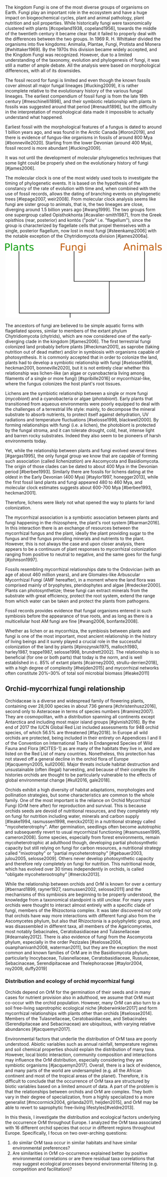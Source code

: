 The kingdom Fungi is one of the most diverse groups of organisms on Earth. Fungi play an important role in the ecosystem and have a huge impact on biogeochemical cycles, plant and animal pathology, plant nutrition and soil properties.
While historically fungi were taxonomically clustered with plants [#copeland1938, copeland1956], towards the middle of the twentieth century it became clear that it failed to properly deal with the differences between the two groups. In 1969 R. H. Whittaker divided the organisms into five kingdoms: Animalia, Plantae, Fungi, Protista and Monera [#whittaker1969]. By the 1970s this division became widely accepted, and the Kingdom Fungi was recognized.
However, due to a limited understanding of the taxonomy, evolution and phylogenesis of fungi, it was still a matter of ample debate. All the analysis were based on morphological differences, with all of its downsides.

The fossil record for fungi is limited and even though the known fossils cover almost all major fungal lineages [#lucking2009], it is rather incomplete relative to the evolutionary history of the various fungal lineages. The earliest compendium of fossil fungi is from the late 19th century [#meschinelli1898], and their symbiotic relationship with plants in fossils was suggested around that period [#renault1896], but the difficulty in the interpretation of morphological data made it impossible to actually understand what happened.

Earliest fossil with the morphological features of a fungus is dated to around 1 billion years ago, and was found in the Arctic Canada [#loron2019], and there is evidence of fungus-like organisms in fossils of around 800 Mya [#bonneville2020].
Starting from the lower Devonian (around 400 Mya), fossil record is more abundant [#lucking2009].

It was not until the development of molecular phylogenetics techniques that some light could be properly shed on the evolutionary history of fungi [#james2006].

The molecular clock is one of the most widely used tools to investigate the timing of phylogenetic events. It is based on the hypothesis of the constancy of the rate of evolution with time and, when combined with the use of fossil records, allows the dating of branching events on phylogenetic trees [#lepage2007, weir2008].
From molecular clock analysis seems like fungi are sister group to animals, that is, the two lineages are close, diverging around 1.5 billion years ago [#wang1999]. The two groups form one supergroup called Opisthokhonta [#cavalier-smith1987], from the Greek opísthios (rear, posterior) and kontós ("pole" i.e. "flagellum"), since the group is characterized by flagellate cells that propel themselves with a single, posterior flagellum, now lost in most fungi [#steenkamp2006] with the notable exception of the Chytridiomycota division [#james2006a].

![Simplified phylogenetic tree showing the relationship between the three clades](images/pfatree.png)


The ancestors of fungi are believed to be simple aquatic forms with flagellated spores, similar to members of the extant phylum Chytridiomycota (chytrids), which are now considered one of the early-diverging clade in the kingdom [#james2006]. The first terrestrial fungi colonized land probably before plants [#heckman2001], as saprobe (taking nutrition out of dead matter) and/or in symbiosis with organisms capable of photosynthesis. 
It is commonly accepted that in order to colonize the land, plants had to develop a symbiotic relationship with fungi [#selosse1998, heckman2001, bonneville2020], but it is not entirely clear whether this relationship was lichen-like (an algae or cyanobacteria living among filaments of a single or more fungi) [#spribille2016] or mycorrhizal-like, where the fungus colonizes the host plant's root tissues. 

Lichens are the symbiotic relationship between a single or more fungi (*mycobiont*) and a cyanobacteria or algae (*photobiont*). Early plants that transitioned from aqueous environments were poorly equipped to deal with the challenges of a terrestrial life style: mainly, to decompose the mineral substrate to absorb nutrients, to protect itself against dehydration, UV radiations and temperature fluctuations [#selosse1998, blackwell2000]. By forming relationships with fungi (i.e. a lichen), the photobiont is protected by the fungal stroma, and it can tolerate drought, cold, heat, intense light and barren rocky substrates. Indeed they also seem to be pioneers of harsh environments today.

Yet, while the relationship between plants and fungi evolved several times [#gargas1995], the only fungal group we know that are capable of forming such association (called _lichenization_) are Ascomycota and Basidiomycota. The origin of those clades can be dated to about 400 Mya in the Devonian period [#berbee1993]. Similarly there are fossils for lichens dating at the oldest in the Early Devonian (400 Mya) [#taylor1997, honegger2013], while the first fossil land plants and fungi appeared 480 to 460 Mya, and molecular clock estimates suggests about 600-700 Mya [#berbee1993, heckman2001]. 

Therefore, lichens were likely not what opened the way to plants for land colonization. 

The mycorrhizal association is a symbiotic association between plants and fungi happening in the rhizosphere, the plant's root system [#barman2016]. In this interaction there is an exchange of resources between the mycorrhizal fungus and the plant, ideally the plant providing sugar to the fungus and the fungus providing minerals and nutrients to the plant. However, this is not always the case and upon closer analysis, there appears to be a continuum of plant responses to mycorrhizal colonization ranging from positive to neutral to negative, and the same goes for the fungi [#johnson1997].

Fossils resembling mycorrhizal relationships date to the Ordovician (with an age of about 460 million years), and are Glomales-like Arbuscular Mycorrhizal Fungi (AMF hereafter), in a moment where the land flora was comprised mainly of bryophytes, pteridophytes and algae [#redecker2000]. Plants can photosynthetize; these fungi can extract minerals from the substrate with great efficiency, protect the root system, extend the range from which water can be taken and protect the plants from pathogens.

Fossil records provides evidence that fungal organisms entered in such symbiosis before the appearance of true roots, and as long as there is a multicellular host AM fungi are fine [#wang2006, bonfante2008].

Whether as lichen or as mycorrhiza, the symbiosis between plants and fungi is one of the most important, most ancient relationship in the history of living beings and it surely played a crucial role in the successful colonization of the land by plants [#pirozynski1975, malloch1980, harley1987, trappe1987, selosse1998, brundrett2002]. The relationship is so beneficial (for one or both parts) that today is the norm, and is well established in c. 85% of extant plants [#cairney2000, strullu-derrien2018], with a high degree of complexity [#heijden2015] and mycorrhizal networks often constitute 20%–30% of total soil microbial biomass [#leake2011]

## Orchid-mycorrhizal fungi relationship

Orchidaceae is a diverse and widespread family of flowering plants, containing over 28,000 species in about 736 genera [#christenhusz2016], second only to Asteraceae in terms of species numbers [#ramirez2007]. They are cosmopolitan, with a distribution spanning all continents except Antarctica and including most major island groups [#givnish2016].
By the end of 2017 the IUCN Global Red List included assessments for 948 orchid species, of which 56.5% are threatened [#fay2018]. In Europe all wild orchids are protected, being included in their entirety on Appendices I and II of the Convention on International Trade in Endangered Species of Wild Fauna and Flora [#CITES-1] as are many of the habitats they live in, and are listed on the Red List of many countries. Nonetheless, this protection has not staved off a general decline in the orchid flora of Europe [#jacquemyn2005, kull2006]. Major threats include habitat destruction and unsustainable (often illegal) harvesting, and because of their complex life histories orchids are thought to be particularly vulnerable to the effects of global environmental change [#kull2016, gale2018].

Orchids exhibit a high diversity of habitat adaptations, morphologies and pollination strategies, but some characteristics are common to the whole family. One of the most important is the reliance on Orchid Mycorrhizal Fungi (OrM here after) for reproduction and survival. This is because orchids seeds are devoid of nutritional resources, and they completely rely on fungi for nutrition including water, minerals and carbon supply [#leake1994, rasmussen1998, merckx2013] in a nutritional strategy called "mycoheterotrophy". After germination, seedlings often become autotrophic and subsequently revert to usual mycorrhizal functioning [#rasmussen1995, cameron2008]. Some species, especially from forest environments, remain mycoheterotrophic at adulthood though, developing partial photosynthetic capacity but still relying on fungi for carbon resources, a nutritional strategy called "mixotrophy" or "partial mycoheterotrophy" [#gebauer2003, julou2005, selosse2009]. Others never develop photosynthetic capacity and therefore rely completely on fungi for nutrition. This nutritional mode, which has evolved over 30 times independently in orchids, is called "obligate mycoheterootrophy" [#merckx2013].

While the relationship between orchids and OrM is known for over a century [#bernard1899, rayner1927, rasmussen2002, selosse2011] and the mechanisms of this symbiosis are beginning to be properly understood, the knowledge from a taxonomical standpoint is still unclear. For many years orchids were thought to interact almost entirely with a specific clade of fungi, members of the Rhizoctonia complex. It was later discovered not only that orchids have way more interactions with different fungi also from the Ascomycetes phylum, but also that Rhizoctonia is a polyphyletic group, and was disassembled in different taxa, all members of the Agaricomycetes, most notably Sebacinales, Ceratobasidiaceae and Tulasnellaceae [#dearnaley2012].
There is also evidence of fungi from the Ascomycota phylum, especially in the order Pezizales [#selosse2004, ouanphanivanh2008, waterman2011], but they are the exception: the most common and known families of OrM are in the Basidiomycota phylum, particularly Inocybaceae, Tulasnellaceae, Ceratobasidiaceae, Russulaceae, Sebacinaceae, Serendipitaceae and Thelephoraceae [#taylor2004, roy2009, duffy2019]

### Distribution and ecology of orchid mycorrhizal fungi

Orchids depend on OrM for the germination of their seeds and in many cases for nutrient provision also in adulthood, we assume that OrM must co-occur with the orchid population. However, many OrM can also turn to a soil free-living saprotrophic ecological niche [#oberwinkler2017] and form mycorrhizal relationships with plants other than orchids [#selosse2014]. Members of the Tulasnellaceae, Ceratobasidiaceae, and Sebacinales (Serendipitaceae and Sebacinaceae) are ubiquitous, with varying relative abundances [#jacquemyn2017]. 

Environmental factors that underlie the distribution of OrM taxa are poorly understood. Abiotic variables such as annual rainfall, temperature regimes and soil chemical properties should explain the distribution of many taxa. However, local biotic interaction, community composition and interactions may influence the OrM distribution, especially considering they are symbiotic organisms [#jacquemyn2017]. Overall, there is a lack of evidence, and many parts of the world are undersampled (e.g. all the African continent and most of the tropical areas of the planet). Therefore, it is difficult to conclude that the occurrence of OrM taxa are structured by biotic variables based on a limited amount of data. A part of the problem is that the relationships between orchids and OrM are complex. They both vary in their degree of specialization, from a highly specialized to a more generalist [#mccormick2004, girlanda2011, heijden2015], and OrM may be able to revert to saprophytic free-living lifestyles[#veldre2013].

In this thesis, I investigate the distribution and ecological factors underlying the occurrence OrM throughout Europe. I analyzed the OrM taxa associated with 16 different orchid species that occur in different regions throughout Europe. Specifically, I focus on two over-arching questions:
1. do similar OrM taxa occur in similar habitats and have similar environmental preferences?
2. Are similarities in OrM co-occurrence explained better by positive environmental correlations or are there residual taxa correlations that may suggest ecological processes beyond environmental filtering (e.g. competition and facilitation)? 






